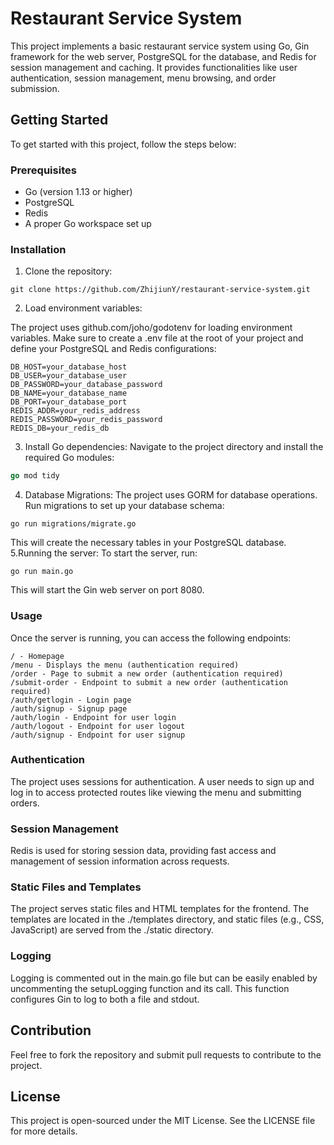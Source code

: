 # Restaurant Service System
This project implements a basic restaurant service system using Go, Gin framework for the web server, PostgreSQL for the database, and Redis for session management and caching. It provides functionalities like user authentication, session management, menu browsing, and order submission.

## Getting Started
To get started with this project, follow the steps below:

### Prerequisites
- Go (version 1.13 or higher)
- PostgreSQL
- Redis
- A proper Go workspace set up

### Installation
1. Clone the repository:
```
git clone https://github.com/ZhijiunY/restaurant-service-system.git
```
2. Load environment variables:

The project uses github.com/joho/godotenv for loading environment variables. Make sure to create a .env file at the root of your project and define your PostgreSQL and Redis configurations:
```
DB_HOST=your_database_host
DB_USER=your_database_user
DB_PASSWORD=your_database_password
DB_NAME=your_database_name
DB_PORT=your_database_port
REDIS_ADDR=your_redis_address
REDIS_PASSWORD=your_redis_password
REDIS_DB=your_redis_db
```
3. Install Go dependencies:
Navigate to the project directory and install the required Go modules:
```go 
go mod tidy
```
4. Database Migrations:
The project uses GORM for database operations. Run migrations to set up your database schema:
```
go run migrations/migrate.go
```
This will create the necessary tables in your PostgreSQL database.
5.Running the server:
To start the server, run:
```
go run main.go
```
This will start the Gin web server on port 8080.

### Usage
Once the server is running, you can access the following endpoints:
```
/ - Homepage
/menu - Displays the menu (authentication required)
/order - Page to submit a new order (authentication required)
/submit-order - Endpoint to submit a new order (authentication required)
/auth/getlogin - Login page
/auth/signup - Signup page
/auth/login - Endpoint for user login
/auth/logout - Endpoint for user logout
/auth/signup - Endpoint for user signup
```

### Authentication
The project uses sessions for authentication. A user needs to sign up and log in to access protected routes like viewing the menu and submitting orders.

### Session Management
Redis is used for storing session data, providing fast access and management of session information across requests.

### Static Files and Templates
The project serves static files and HTML templates for the frontend. The templates are located in the ./templates directory, and static files (e.g., CSS, JavaScript) are served from the ./static directory.

### Logging
Logging is commented out in the main.go file but can be easily enabled by uncommenting the setupLogging function and its call. This function configures Gin to log to both a file and stdout.

## Contribution
Feel free to fork the repository and submit pull requests to contribute to the project.

## License
This project is open-sourced under the MIT License. See the LICENSE file for more details.